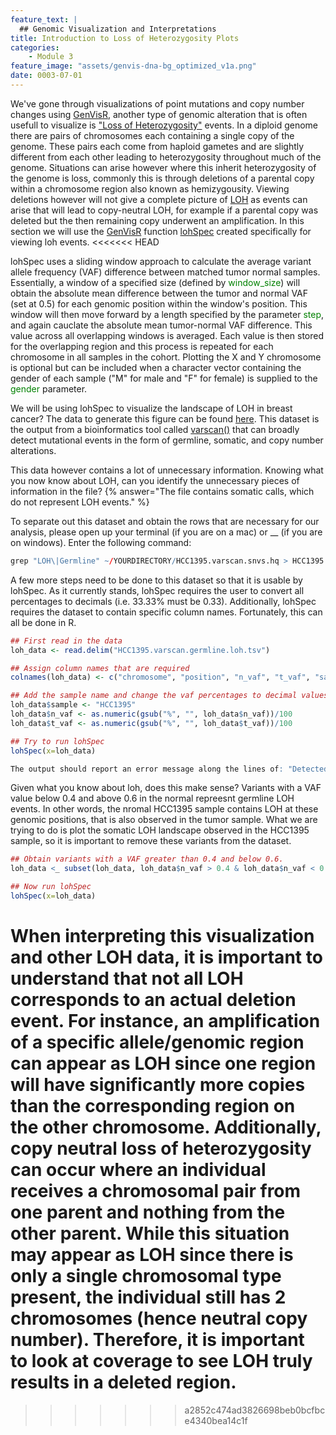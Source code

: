 ```yaml
---
feature_text: |
  ## Genomic Visualization and Interpretations
title: Introduction to Loss of Heterozygosity Plots
categories:
    - Module 3
feature_image: "assets/genvis-dna-bg_optimized_v1a.png"
date: 0003-07-01
---
```


We've gone through visualizations of point mutations and copy number changes using [GenVisR](https://bioconductor.org/packages/release/bioc/html/GenVisR.html), another type of genomic alteration that is often usefull to visualize is ["Loss of Heterozygosity"](https://en.wikipedia.org/wiki/Loss_of_heterozygosity) events. In a diploid genome there are pairs of chromosomes each containing a single copy of the genome. These pairs each come from haploid gametes and are slightly different from each other leading to heterozygosity throughout much of the genome. Situations can arise however where this inherit heterozygosity of the genome is loss, commonly this is through deletions of a parental copy within a chromosome region also known as hemizygousity. Viewing deletions however will not give a complete picture of [LOH](https://en.wikipedia.org/wiki/Loss_of_heterozygosity) as events can arise that will lead to copy-neutral LOH, for example if a parental copy was deleted but the then remaining copy underwent an amplification. In this section we will use the [GenVisR](https://bioconductor.org/packages/release/bioc/html/GenVisR.html) function [lohSpec](https://www.rdocumentation.org/packages/GenVisR/versions/1.0.4/topics/lohSpec) created specifically for viewing loh events.
<<<<<<< HEAD

lohSpec uses a sliding window approach to calculate the average variant allele frequency (VAF) difference between matched tumor normal samples. Essentially, a window of a specified size (defined by <font color="green">window_size</font>) will obtain the absolute mean difference between the tumor and normal VAF (set at 0.5) for each genomic position within the window's position. This window will then move forward by a length specified by the parameter <font color="green">step</font>, and again cauclate the absolute mean tumor-normal VAF difference. This value across all overlapping windows is averaged. Each value is then stored for the overlapping region and this process is repeated for each chromosome in all samples in the cohort. Plotting the X and Y chromosome is optional but can be included when a character vector containing the gender of each sample ("M" for male and "F" for female) is supplied to the <font color="green">gender</font> parameter.

We will be using lohSpec to visualize the landscape of LOH in breast cancer?  The data to generate this figure can be found [here](http://genomedata.org/gen-viz-workshop/GenVisR/HCC1395.varscan.tsv). This dataset is the output from a bioinformatics tool called [varscan()](http://varscan.sourceforge.net/) that can broadly detect mutational events in the form of germline, somatic, and copy number alterations.

This data however contains a lot of unnecessary information. Knowing what you now know about LOH, can you identify the unnecessary pieces of information in the file? 
{% answer="The file contains somatic calls, which do not represent LOH events." %}

To separate out this dataset and obtain the rows that are necessary for our analysis, please open up your terminal (if you are on a mac) or __ (if you are on windows). Enter the following command:
```R
grep "LOH\|Germline" ~/YOURDIRECTORY/HCC1395.varscan.snvs.hq > HCC1395.varscan.germline.loh.tsv
```
A few more steps need to be done to this dataset so that it is usable by lohSpec. As it currently stands, lohSpec requires the user to convert all percentages to decimals (i.e. 33.33% must be 0.33). Additionally, lohSpec requires the dataset to contain specific column names. Fortunately, this can all be done in R. 

```R
## First read in the data
loh_data <- read.delim("HCC1395.varscan.germline.loh.tsv")

## Assign column names that are required 
colnames(loh_data) <- c("chromosome", "position", "n_vaf", "t_vaf", "sample")

## Add the sample name and change the vaf percentages to decimal values
loh_data$sample <- "HCC1395"
loh_data$n_vaf <- as.numeric(gsub("%", "", loh_data$n_vaf))/100
loh_data$t_vaf <- as.numeric(gsub("%", "", loh_data$t_vaf))/100

## Try to run lohSpec
lohSpec(x=loh_data)

The output should report an error message along the lines of: "Detected values with a variant allele fraction either above .6 or below .4 in the normal. Please ensure variants supplied are heterozygous in the normal!" 
```
Given what you know about loh, does this make sense? Variants with a VAF value below 0.4 and above 0.6 in the normal repreesnt germline LOH events. In other words, the nromal HCC1395 sample contains LOH at these genomic positions, that is also observed in the tumor sample. What we are trying to do is plot the somatic LOH landscape observed in the HCC1395 sample, so it is important to remove these variants from the dataset.

```R
## Obtain variants with a VAF greater than 0.4 and below 0.6. 
loh_data <_ subset(loh_data, loh_data$n_vaf > 0.4 & loh_data$n_vaf < 0.6)

## Now run lohSpec 
lohSpec(x=loh_data)
``` 

<!--Talk about caveats with LOH-->
When interpreting this visualization and other LOH data, it is important to understand that not all LOH corresponds to an actual deletion event. For instance, an amplification of a specific allele/genomic region can appear as LOH since one region will have significantly more copies than the corresponding region on the other chromosome. Additionally, copy neutral loss of heterozygosity can occur where an individual receives a chromosomal pair from one parent and nothing from the other parent. While this situation may appear as LOH since there is only a single chromosomal type present, the individual still has 2 chromosomes (hence neutral copy number). Therefore, it is important to look at coverage to see LOH truly results in a deleted region.
=======
>>>>>>> a2852c474ad3826698beb0bcfbce4340bea14c1f

